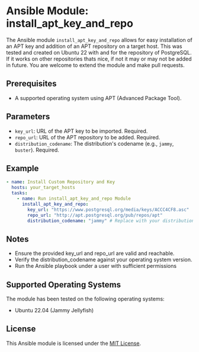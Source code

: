 # Ansible Module: install_apt_key_and_repo

The Ansible module `install_apt_key_and_repo` allows for easy installation of an APT key and addition of an APT repository on a target host.
This was tested and created on Ubuntu 22 with and for the repository of PostgreSQL. If it works on other repositories thats nice, if not it may or may not be added in future.
You are welcome to extend the module and make pull requests.

## Prerequisites

- A supported operating system using APT (Advanced Package Tool).

## Parameters

- `key_url`: URL of the APT key to be imported. Required.
- `repo_url`: URL of the APT repository to be added. Required.
- `distribution_codename`: The distribution's codename (e.g., `jammy`, `buster`). Required.

## Example

```yaml
- name: Install Custom Repository and Key
  hosts: your_target_hosts
  tasks:
    - name: Run install_apt_key_and_repo Module
      install_apt_key_and_repo:
        key_url: "https://www.postgresql.org/media/keys/ACCC4CF8.asc"
        repo_url: "http://apt.postgresql.org/pub/repos/apt"
        distribution_codename: "jammy" # Replace with your distribution's codename
```

## Notes

- Ensure the provided key_url and repo_url are valid and reachable.
- Verify the distribution_codename against your operating system version.
- Run the Ansible playbook under a user with sufficient permissions

## Supported Operating Systems

The module has been tested on the following operating systems:

- Ubuntu 22.04 (Jammy Jellyfish)

## License

This Ansible module is licensed under the [MIT License](https://opensource.org/license/mit/).
